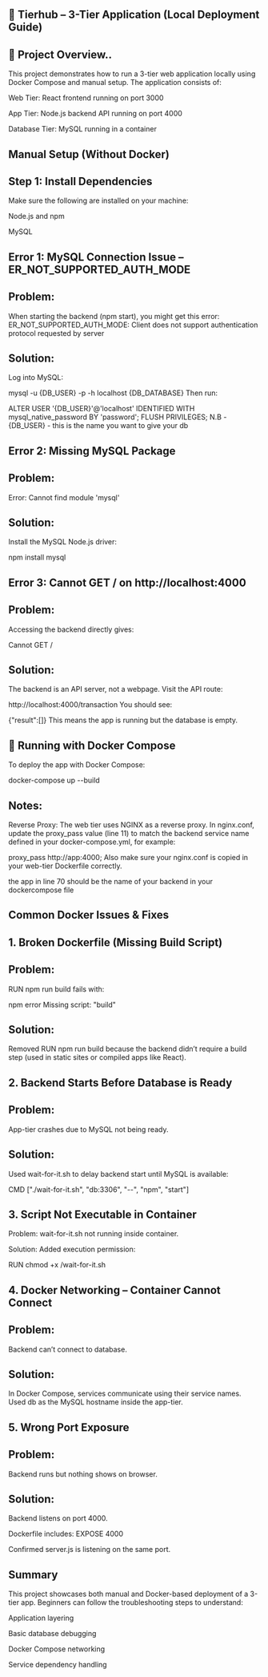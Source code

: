 ## 🚀 Tierhub – 3-Tier Application (Local Deployment Guide)

## 🧩 Project Overview..
This project demonstrates how to run a 3-tier web application locally using Docker Compose and manual setup. The application consists of:

Web Tier: React frontend running on port 3000

App Tier: Node.js backend API running on port 4000

Database Tier: MySQL running in a container

##  Manual Setup (Without Docker)
##  Step 1: Install Dependencies
Make sure the following are installed on your machine:

Node.js and npm

MySQL

## Error 1: MySQL Connection Issue – ER_NOT_SUPPORTED_AUTH_MODE
##  Problem:
When starting the backend (npm start), you might get this error:
ER_NOT_SUPPORTED_AUTH_MODE: Client does not support authentication protocol requested by server

## Solution:
Log into MySQL:

mysql -u {DB_USER} -p -h localhost {DB_DATABASE}
Then run:

ALTER USER '{DB_USER}'@'localhost' IDENTIFIED WITH mysql_native_password BY 'password';
FLUSH PRIVILEGES;
N.B - {DB_USER} - this is the name you want to give your db 

## Error 2: Missing MySQL Package
## Problem:

Error: Cannot find module 'mysql'

##  Solution:
Install the MySQL Node.js driver:


npm install mysql

## Error 3: Cannot GET / on http://localhost:4000
## Problem:
Accessing the backend directly gives:

Cannot GET /

## Solution:
The backend is an API server, not a webpage. Visit the API route:

http://localhost:4000/transaction
You should see:

{"result":[]}
This means the app is running but the database is empty.

## 🐳 Running with Docker Compose
To deploy the app with Docker Compose:


docker-compose up --build
## Notes:
Reverse Proxy: The web tier uses NGINX as a reverse proxy.
In nginx.conf, update the proxy_pass value (line 11) to match the backend service name defined in your docker-compose.yml, for example:

proxy_pass http://app:4000;
Also make sure your nginx.conf is copied in your web-tier Dockerfile correctly.

the app in line 70 should be the name of your backend in your dockercompose file

## Common Docker Issues & Fixes
## 1. Broken Dockerfile (Missing Build Script)
## Problem:
RUN npm run build fails with:

npm error Missing script: "build"
## Solution:
Removed RUN npm run build because the backend didn’t require a build step (used in static sites or compiled apps like React).

##  2. Backend Starts Before Database is Ready
## Problem:
App-tier crashes due to MySQL not being ready.

## Solution:
Used wait-for-it.sh to delay backend start until MySQL is available:

CMD ["./wait-for-it.sh", "db:3306", "--", "npm", "start"]

## 3. Script Not Executable in Container
Problem:
wait-for-it.sh not running inside container.

Solution:
Added execution permission:

RUN chmod +x /wait-for-it.sh

##  4. Docker Networking – Container Cannot Connect
## Problem:
Backend can’t connect to database.

## Solution:
In Docker Compose, services communicate using their service names. Used db as the MySQL hostname inside the app-tier.

## 5. Wrong Port Exposure
## Problem:
Backend runs but nothing shows on browser.

## Solution:

Backend listens on port 4000.

Dockerfile includes: EXPOSE 4000

Confirmed server.js is listening on the same port.

##  Summary
This project showcases both manual and Docker-based deployment of a 3-tier app. Beginners can follow the troubleshooting steps to understand:

Application layering

Basic database debugging

Docker Compose networking

Service dependency handling


